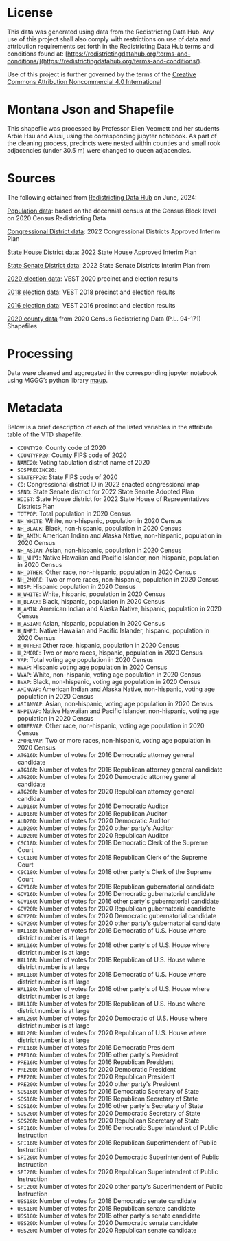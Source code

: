 # License
This data was generated using data from the Redistricting Data Hub.  Any use of this project shall also comply with restrictions on use of data and attribution requirements set forth in the Redistricting Data Hub terms and conditions found at: [https://redistrictingdatahub.org/terms-and-conditions/](https://redistrictingdatahub.org/terms-and-conditions/).

Use of this project is further governed by the terms of the [Creative Commons Attribution Noncommercial 4.0 International](https://creativecommons.org/licenses/by-nc/4.0/legalcode.en)

# Montana Json and Shapefile

This shapefile was processed by Professor Ellen Veomett and her students Arbie Hsu and Alusi, using the corresponding jupyter notebook. As part of the cleaning process, precincts were nested within counties and small rook adjacencies (under 30.5 m) were changed to queen adjacencies.

# **Sources**

The following obtained from [Redistricting Data Hub](https://redistrictingdatahub.org/) on June, 2024:

[Population data](https://redistrictingdatahub.org/dataset/montana-block-pl-94171-2020-by-table/): based on the decennial census at the Census Block level on 2020 Census Redistricting Data

[Congressional District data](https://redistrictingdatahub.org/dataset/2021-montana-cong-adopted-plan/): 2022 Congressional Districts Approved Interim Plan

[State House District data](https://redistrictingdatahub.org/dataset/2023-montana-house-of-representatives-districts-approved-plan/): 2022 State House Approved Interim Plan

[State Senate District data](https://redistrictingdatahub.org/dataset/2023-montana-senate-districts-approved-plan/): 2022 State Senate Districts Interim Plan from

[2020 election data](https://redistrictingdatahub.org/dataset/vest-2020-montana-precinct-and-election-results/): VEST 2020 precinct and election results

[2018 election data](https://redistrictingdatahub.org/dataset/vest-2018-montana-precinct-and-election-results/): VEST 2018 precinct and election results

[2016 election data](https://redistrictingdatahub.org/dataset/vest-2016-montana-precinct-and-election-results/): VEST 2016 precinct and election results

[2020 county data](https://redistrictingdatahub.org/dataset/montana-county-pl-94171-2020/) from 2020 Census Redistricting Data (P.L. 94-171) Shapefiles

# **Processing**

Data were cleaned and aggregated in the corresponding jupyter notebook using MGGG’s python library [maup](https://github.com/mggg/maup).

# **Metadata**

Below is a brief description of each of the listed variables in the attribute table of the VTD shapefile:

- `COUNTY20`: County code of 2020
- `COUNTYFP20`: County FIPS code of 2020
- `NAME20`: Voting tabulation district name of 2020
- `SOSPRECINC20`:
- `STATEFP20`: State FIPS code of 2020
- `CD`: Congressional district ID in 2022 enacted congressional map
- `SEND`: State Senate district for 2022 State Senate Adopted Plan
- `HDIST`: State House district for 2022 State House of Representatives Districts Plan
- `TOTPOP`: Total population in 2020 Census
- `NH_WHITE`: White, non-hispanic, population in 2020 Census
- `NH_BLACK`: Black, non-hispanic, population in 2020 Census
- `NH_AMIN`: American Indian and Alaska Native, non-hispanic, population in 2020 Census
- `NH_ASIAN`: Asian, non-hispanic, population in 2020 Census
- `NH_NHPI`: Native Hawaiian and Pacific Islander, non-hispanic, population in 2020 Census
- `NH_OTHER`: Other race, non-hispanic, population in 2020 Census
- `NH_2MORE`: Two or more races, non-hispanic, population in 2020 Census
- `HISP`: Hispanic population in 2020 Census
- `H_WHITE`: White, hispanic, population in 2020 Census
- `H_BLACK`: Black, hispanic, population in 2020 Census
- `H_AMIN`: American Indian and Alaska Native, hispanic, population in 2020 Census
- `H_ASIAN`: Asian, hispanic, population in 2020 Census
- `H_NHPI`: Native Hawaiian and Pacific Islander, hispanic, population in 2020 Census
- `H_OTHER`: Other race, hispanic, population in 2020 Census
- `H_2MORE`: Two or more races, hispanic, population in 2020 Census
- `VAP`: Total voting age population in 2020 Census
- `HVAP`: Hispanic voting age population in 2020 Census
- `WVAP`: White, non-hispanic, voting age population in 2020 Census
- `BVAP`: Black, non-hispanic, voting age population in 2020 Census
- `AMINVAP`: American Indian and Alaska Native, non-hispanic, voting age population in 2020 Census
- `ASIANVAP`: Asian, non-hispanic, voting age population in 2020 Census
- `NHPIVAP`: Native Hawaiian and Pacific Islander, non-hispanic, voting age population in 2020 Census
- `OTHERVAP`: Other race, non-hispanic, voting age population in 2020 Census
- `2MOREVAP`: Two or more races, non-hispanic, voting age population in 2020 Census
- `ATG16D`: Number of votes for 2016 Democratic attorney general candidate
- `ATG16R`: Number of votes for 2016 Republican attorney general candidate
- `ATG20D`: Number of votes for 2020 Democratic attorney general candidate
- `ATG20R`: Number of votes for 2020 Republican attorney general candidate
- `AUD16D`: Number of votes for 2016 Democratic Auditor
- `AUD16R`: Number of votes for 2016 Republican Auditor
- `AUD20D`: Number of votes for 2020 Democratic Auditor
- `AUD20O`: Number of votes for 2020 other party's Auditor
- `AUD20R`: Number of votes for 2020 Republican Auditor
- `CSC18D`: Number of votes for 2018 Democratic Clerk of the Supreme Court
- `CSC18R`: Number of votes for 2018 Republican Clerk of the Supreme Court
- `CSC18O`: Number of votes for 2018 other party's Clerk of the Supreme Court
- `GOV16R`: Number of votes for 2016 Republican gubernatorial candidate
- `GOV16D`: Number of votes for 2016 Democratic gubernatorial candidate
- `GOV16O`: Number of votes for 2016 other party's gubernatorial candidate
- `GOV20R`: Number of votes for 2020 Republican gubernatorial candidate
- `GOV20D`: Number of votes for 2020 Democratic gubernatorial candidate
- `GOV20O`: Number of votes for 2020 other party's gubernatorial candidate
- `HAL16D`: Number of votes for 2016 Democratic of U.S. House where district number is at large
- `HAL16O`: Number of votes for 2018 other party's of U.S. House where district number is at large
- `HAL16R`: Number of votes for 2018 Republican of U.S. House where district number is at large
- `HAL18D`: Number of votes for 2018 Democratic of U.S. House where district number is at large
- `HAL18O`: Number of votes for 2018 other party's of U.S. House where district number is at large
- `HAL18R`: Number of votes for 2018 Republican of U.S. House where district number is at large
- `HAL20D`: Number of votes for 2020 Democratic of U.S. House where district number is at large
- `HAL20R`: Number of votes for 2020 Republican of U.S. House where district number is at large
- `PRE16D`: Number of votes for 2016 Democratic President
- `PRE16O`: Number of votes for 2016 other party's President
- `PRE16R`: Number of votes for 2016 Republican President
- `PRE20D`: Number of votes for 2020 Democratic President
- `PRE20R`: Number of votes for 2020 Republican President
- `PRE20O`: Number of votes for 2020 other party's President
- `SOS16D`: Number of votes for 2016 Democratic Secretary of State
- `SOS16R`: Number of votes for 2016 Republican Secretary of State
- `SOS16O`: Number of votes for 2016 other party's Secretary of State
- `SOS20D`: Number of votes for 2020 Democratic Secretary of State
- `SOS20R`: Number of votes for 2020 Republican Secretary of State
- `SPI16D`: Number of votes for 2016 Democratic Superintendent of Public Instruction
- `SPI16R`: Number of votes for 2016 Republican Superintendent of Public Instruction
- `SPI20D`: Number of votes for 2020 Democratic Superintendent of Public Instruction
- `SPI20R`: Number of votes for 2020 Republican Superintendent of Public Instruction
- `SPI20O`: Number of votes for 2020 other party's Superintendent of Public Instruction
- `USS18D`: Number of votes for 2018 Democratic senate candidate
- `USS18R`: Number of votes for 2018 Republican senate candidate
- `USS18O`: Number of votes for 2018 other party's senate candidate
- `USS20D`: Number of votes for 2020 Democratic senate candidate
- `USS20R`: Number of votes for 2020 Republican senate candidate
